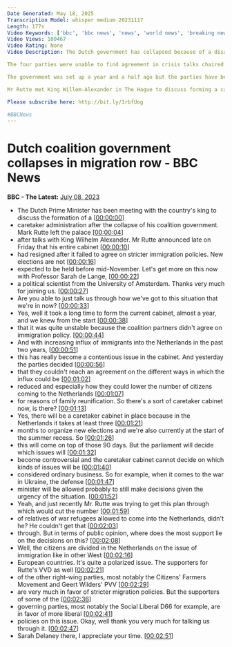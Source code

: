 ```yaml
---
Date Generated: May 18, 2025
Transcription Model: whisper medium 20231117
Length: 177s
Video Keywords: ['bbc', 'bbc news', 'news', 'world news', 'breaking news', 'us news', 'world']
Video Views: 100467
Video Rating: None
Video Description: The Dutch government has collapsed because of a disagreement between coalition parties over asylum policies, Prime Minister Mark Rutte has said.

The four parties were unable to find agreement in crisis talks chaired by Mr Rutte on Friday.

The government was set up a year and a half ago but the parties have been opposed on migration for some time.

Mr Rutte met King Willem-Alexander in The Hague to discuss forming a caretaker administration.

Please subscribe here: http://bit.ly/1rbfUog

#BBCNews
---
```


# Dutch coalition government collapses in migration row - BBC News
**BBC - The Latest:** [July 08, 2023](https://www.youtube.com/watch?v=Cy4CFGvQk5Y)
*  The Dutch Prime Minister has been meeting with the country's king to discuss the formation of a [[00:00:00](https://www.youtube.com/watch?v=Cy4CFGvQk5Y&t=0.0s)]
*  caretaker administration after the collapse of his coalition government. Mark Rutte left the palace [[00:00:04](https://www.youtube.com/watch?v=Cy4CFGvQk5Y&t=4.72s)]
*  after talks with King Wilhelm Alexander. Mr Rutte announced late on Friday that his entire cabinet [[00:00:10](https://www.youtube.com/watch?v=Cy4CFGvQk5Y&t=10.64s)]
*  had resigned after it failed to agree on stricter immigration policies. New elections are not [[00:00:16](https://www.youtube.com/watch?v=Cy4CFGvQk5Y&t=16.32s)]
*  expected to be held before mid-November. Let's get more on this now with Professor Sarah de Lange, [[00:00:22](https://www.youtube.com/watch?v=Cy4CFGvQk5Y&t=22.32s)]
*  a political scientist from the University of Amsterdam. Thanks very much for joining us. [[00:00:27](https://www.youtube.com/watch?v=Cy4CFGvQk5Y&t=27.92s)]
*  Are you able to just talk us through how we've got to this situation that we're in now? [[00:00:33](https://www.youtube.com/watch?v=Cy4CFGvQk5Y&t=33.28s)]
*  Yes, well it took a long time to form the current cabinet, almost a year, and we knew from the start [[00:00:38](https://www.youtube.com/watch?v=Cy4CFGvQk5Y&t=38.88s)]
*  that it was quite unstable because the coalition partners didn't agree on immigration policy. [[00:00:44](https://www.youtube.com/watch?v=Cy4CFGvQk5Y&t=44.96s)]
*  And with increasing influx of immigrants into the Netherlands in the past two years, [[00:00:51](https://www.youtube.com/watch?v=Cy4CFGvQk5Y&t=51.92s)]
*  this has really become a contentious issue in the cabinet. And yesterday the parties decided [[00:00:56](https://www.youtube.com/watch?v=Cy4CFGvQk5Y&t=56.8s)]
*  that they couldn't reach an agreement on the different ways in which the influx could be [[00:01:02](https://www.youtube.com/watch?v=Cy4CFGvQk5Y&t=62.8s)]
*  reduced and especially how they could lower the number of citizens coming to the Netherlands [[00:01:07](https://www.youtube.com/watch?v=Cy4CFGvQk5Y&t=67.44s)]
*  for reasons of family reunification. So there's a sort of caretaker cabinet now, is there? [[00:01:13](https://www.youtube.com/watch?v=Cy4CFGvQk5Y&t=73.36s)]
*  Yes, there will be a caretaker cabinet in place because in the Netherlands it takes at least three [[00:01:21](https://www.youtube.com/watch?v=Cy4CFGvQk5Y&t=81.2s)]
*  months to organize new elections and we're also currently at the start of the summer recess. So [[00:01:26](https://www.youtube.com/watch?v=Cy4CFGvQk5Y&t=86.48s)]
*  this will come on top of those 90 days. But the parliament will decide which issues will [[00:01:32](https://www.youtube.com/watch?v=Cy4CFGvQk5Y&t=92.56s)]
*  become controversial and the caretaker cabinet cannot decide on which kinds of issues will be [[00:01:40](https://www.youtube.com/watch?v=Cy4CFGvQk5Y&t=100.32000000000001s)]
*  considered ordinary business. So for example, when it comes to the war in Ukraine, the defense [[00:01:47](https://www.youtube.com/watch?v=Cy4CFGvQk5Y&t=107.36s)]
*  minister will be allowed probably to still make decisions given the urgency of the situation. [[00:01:52](https://www.youtube.com/watch?v=Cy4CFGvQk5Y&t=112.56s)]
*  Yeah, and just recently Mr. Rutte was trying to get this plan through which would cut the number [[00:01:59](https://www.youtube.com/watch?v=Cy4CFGvQk5Y&t=119.2s)]
*  of relatives of war refugees allowed to come into the Netherlands, didn't he? He couldn't get that [[00:02:03](https://www.youtube.com/watch?v=Cy4CFGvQk5Y&t=123.04s)]
*  through. But in terms of public opinion, where does the most support lie on the decisions on this? [[00:02:08](https://www.youtube.com/watch?v=Cy4CFGvQk5Y&t=128.8s)]
*  Well, the citizens are divided in the Netherlands on the issue of immigration like in other West [[00:02:16](https://www.youtube.com/watch?v=Cy4CFGvQk5Y&t=136.32s)]
*  European countries. It's quite a polarized issue. The supporters for Rutte's VVD as well [[00:02:21](https://www.youtube.com/watch?v=Cy4CFGvQk5Y&t=141.92000000000002s)]
*  of the other right-wing parties, most notably the Citizens' Farmers Movement and Geert Wilders' PVV [[00:02:29](https://www.youtube.com/watch?v=Cy4CFGvQk5Y&t=149.44s)]
*  are very much in favor of stricter migration policies. But the supporters of some of the [[00:02:36](https://www.youtube.com/watch?v=Cy4CFGvQk5Y&t=156.08s)]
*  governing parties, most notably the Social Liberal D66 for example, are in favor of more liberal [[00:02:41](https://www.youtube.com/watch?v=Cy4CFGvQk5Y&t=161.44s)]
*  policies on this issue. Okay, well thank you very much for talking us through it. [[00:02:47](https://www.youtube.com/watch?v=Cy4CFGvQk5Y&t=167.12s)]
*  Sarah Delaney there, I appreciate your time. [[00:02:51](https://www.youtube.com/watch?v=Cy4CFGvQk5Y&t=171.52s)]
